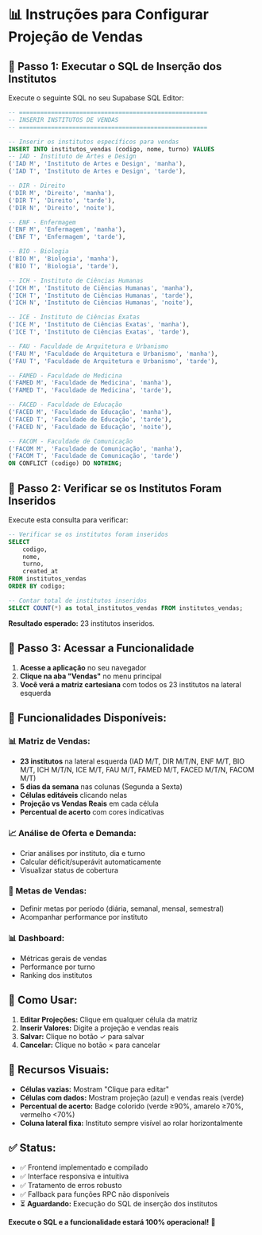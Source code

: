 # 📊 Instruções para Configurar Projeção de Vendas

## 🎯 **Passo 1: Executar o SQL de Inserção dos Institutos**

Execute o seguinte SQL no seu Supabase SQL Editor:

```sql
-- =====================================================
-- INSERIR INSTITUTOS DE VENDAS
-- =====================================================

-- Inserir os institutos específicos para vendas
INSERT INTO institutos_vendas (codigo, nome, turno) VALUES
-- IAD - Instituto de Artes e Design
('IAD M', 'Instituto de Artes e Design', 'manha'),
('IAD T', 'Instituto de Artes e Design', 'tarde'),

-- DIR - Direito
('DIR M', 'Direito', 'manha'),
('DIR T', 'Direito', 'tarde'),
('DIR N', 'Direito', 'noite'),

-- ENF - Enfermagem
('ENF M', 'Enfermagem', 'manha'),
('ENF T', 'Enfermagem', 'tarde'),

-- BIO - Biologia
('BIO M', 'Biologia', 'manha'),
('BIO T', 'Biologia', 'tarde'),

-- ICH - Instituto de Ciências Humanas
('ICH M', 'Instituto de Ciências Humanas', 'manha'),
('ICH T', 'Instituto de Ciências Humanas', 'tarde'),
('ICH N', 'Instituto de Ciências Humanas', 'noite'),

-- ICE - Instituto de Ciências Exatas
('ICE M', 'Instituto de Ciências Exatas', 'manha'),
('ICE T', 'Instituto de Ciências Exatas', 'tarde'),

-- FAU - Faculdade de Arquitetura e Urbanismo
('FAU M', 'Faculdade de Arquitetura e Urbanismo', 'manha'),
('FAU T', 'Faculdade de Arquitetura e Urbanismo', 'tarde'),

-- FAMED - Faculdade de Medicina
('FAMED M', 'Faculdade de Medicina', 'manha'),
('FAMED T', 'Faculdade de Medicina', 'tarde'),

-- FACED - Faculdade de Educação
('FACED M', 'Faculdade de Educação', 'manha'),
('FACED T', 'Faculdade de Educação', 'tarde'),
('FACED N', 'Faculdade de Educação', 'noite'),

-- FACOM - Faculdade de Comunicação
('FACOM M', 'Faculdade de Comunicação', 'manha'),
('FACOM T', 'Faculdade de Comunicação', 'tarde')
ON CONFLICT (codigo) DO NOTHING;
```

## 🎯 **Passo 2: Verificar se os Institutos Foram Inseridos**

Execute esta consulta para verificar:

```sql
-- Verificar se os institutos foram inseridos
SELECT 
    codigo,
    nome,
    turno,
    created_at
FROM institutos_vendas 
ORDER BY codigo;

-- Contar total de institutos inseridos
SELECT COUNT(*) as total_institutos_vendas FROM institutos_vendas;
```

**Resultado esperado:** 23 institutos inseridos.

## 🎯 **Passo 3: Acessar a Funcionalidade**

1. **Acesse a aplicação** no seu navegador
2. **Clique na aba "Vendas"** no menu principal
3. **Você verá a matriz cartesiana** com todos os 23 institutos na lateral esquerda

## 🎯 **Funcionalidades Disponíveis:**

### **📊 Matriz de Vendas:**
- **23 institutos** na lateral esquerda (IAD M/T, DIR M/T/N, ENF M/T, BIO M/T, ICH M/T/N, ICE M/T, FAU M/T, FAMED M/T, FACED M/T/N, FACOM M/T)
- **5 dias da semana** nas colunas (Segunda a Sexta)
- **Células editáveis** clicando nelas
- **Projeção vs Vendas Reais** em cada célula
- **Percentual de acerto** com cores indicativas

### **📈 Análise de Oferta e Demanda:**
- Criar análises por instituto, dia e turno
- Calcular déficit/superávit automaticamente
- Visualizar status de cobertura

### **🎯 Metas de Vendas:**
- Definir metas por período (diária, semanal, mensal, semestral)
- Acompanhar performance por instituto

### **📊 Dashboard:**
- Métricas gerais de vendas
- Performance por turno
- Ranking dos institutos

## 🎯 **Como Usar:**

1. **Editar Projeções:** Clique em qualquer célula da matriz
2. **Inserir Valores:** Digite a projeção e vendas reais
3. **Salvar:** Clique no botão ✓ para salvar
4. **Cancelar:** Clique no botão × para cancelar

## 🎯 **Recursos Visuais:**

- **Células vazias:** Mostram "Clique para editar"
- **Células com dados:** Mostram projeção (azul) e vendas reais (verde)
- **Percentual de acerto:** Badge colorido (verde ≥90%, amarelo ≥70%, vermelho <70%)
- **Coluna lateral fixa:** Instituto sempre visível ao rolar horizontalmente

## ✅ **Status:**

- ✅ Frontend implementado e compilado
- ✅ Interface responsiva e intuitiva
- ✅ Tratamento de erros robusto
- ✅ Fallback para funções RPC não disponíveis
- ⏳ **Aguardando:** Execução do SQL de inserção dos institutos

**Execute o SQL e a funcionalidade estará 100% operacional!** 🎉